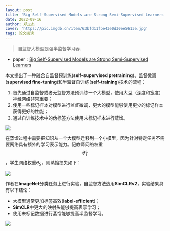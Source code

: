 ```yaml
---
layout: post
title: 'Big Self-Supervised Models are Strong Semi-Supervised Learners'
date: 2022-09-16
author: 郑之杰
cover: 'https://pic.imgdb.cn/item/63bfd11fbe43e0d30ee5613e.jpg'
tags: 论文阅读
---
```


> 自监督大模型是强半监督学习器.

- paper：[Big Self-Supervised Models are Strong Semi-Supervised Learners](https://arxiv.org/abs/2006.10029)

本文提出了一种融合自监督预训练(**self-supervised pretraining**)、监督微调(**supervised fine-tuning**)和半监督自训练(**self-training**)技术的流程：
1. 首先通过自监督或者无监督方法预训练一个大模型，使用大型（深度和宽度）神经网络非常重要；
2. 使用一些标记样本对模型进行监督微调，更大的模型能够使用更少的标记样本获得更好的性能；
3. 通过自训练技术中的伪标签方法使用未标记样本进行蒸馏。

![](https://pic.imgdb.cn/item/63bfd38fbe43e0d30ee98443.jpg)

在蒸馏过程中需要把知识从一个大模型迁移到一个小模型，因为针对特定任务不需要网络具有额外的学习表示能力。记教师网络权重$$\hat{\theta}_T$$，学生网络权重$\theta_S$，则蒸馏损失如下：

![](https://pic.imgdb.cn/item/63bfd487be43e0d30eeaf6b6.jpg)

作者在**ImageNet**分类任务上进行实验，自监督方法选用**SimCLRv2**，实验结果具有以下结论：
- 大模型通常更加标签高效(**label-efficient**)；
- **SimCLR**中更大的映射头能够提高表示学习；
- 使用未标记数据进行蒸馏能够提高半监督学习。

![](https://pic.imgdb.cn/item/63bfd533be43e0d30eebd0e3.jpg)